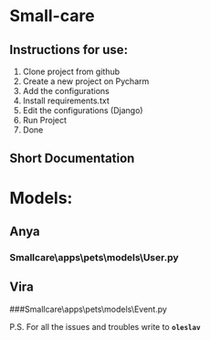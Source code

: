 # Small-care

## Instructions for use:

1. Clone project from github
2. Create a new project on Pycharm
3. Add the configurations
4. Install requirements.txt 
5. Edit the configurations (Django)
6. Run Project 
7. Done

## Short Documentation


# Models:
## Anya  
### Smallcare\apps\pets\models\User.py
## Vira 
###Smallcare\apps\pets\models\Event.py

P.S. For all the issues and troubles write to **`oleslav`**
